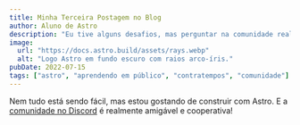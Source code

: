 ```yaml
---
title: Minha Terceira Postagem no Blog
author: Aluno de Astro
description: "Eu tive alguns desafios, mas perguntar na comunidade realmente me ajudou!"
image:
  url: "https://docs.astro.build/assets/rays.webp"
  alt: "Logo Astro em fundo escuro com raios arco-íris."
pubDate: 2022-07-15
tags: ["astro", "aprendendo em público", "contratempos", "comunidade"]
---
```


Nem tudo está sendo fácil, mas estou gostando de construir com Astro. E a [comunidade no Discord](https://astro.build/chat) é realmente amigável e cooperativa!
